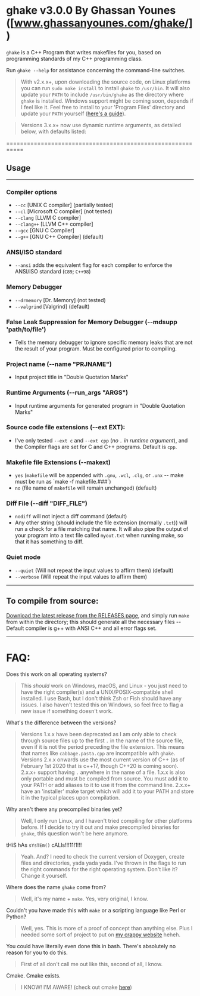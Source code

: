 # ghake v3.0.0 By Ghassan Younes ([www.ghassanyounes.com/ghake/])
`ghake` is a C++ Program that writes makefiles for you, based on programming standards of my C++ programming class.

Run `ghake --help` for assistance concerning the command-line switches.

> With v2.x.x+, upon downloading the source code, on Linux platforms you can run `sudo make install` to install `ghake` to  `/usr/bin`. It will also update your `PATH` to include `/usr/bin/ghake` as the directory where `ghake` is installed. Windows support might be coming soon, depends if I feel like it. Feel free to install to your 'Program Files' directory and update your `PATH` yourself ([here's a guide]). 

> Versions 3.x.x+ now use dynamic runtime arguments, as detailed below, with defaults listed: 

===========================================================
## Usage 
-------
### Compiler options 
- `--cc`      [UNIX C compiler] (partially tested)
- `--cl`      [Microsoft C compiler] (not tested)
- `--clang`   [LLVM C compiler]
- `--clang++` [LLVM C++ compiler]
- `--gcc`     [GNU C Compiler]
- `--g++`     [GNU C++ Compiler] (default)

### ANSI/ISO standard 
- `--ansi` adds the equivalent flag for each compiler to enforce the ANSI/ISO standard (`C89`; `C++98`)

### Memory Debugger 
- `--drmemory` [Dr. Memory] (not tested)
- `--valgrind` [Valgrind] (default)

### False Leak Suppression for Memory Debugger (--mdsupp 'path/to/file')
- Tells the memory debugger to ignore specific memory leaks that are not the result of your program. Must be configured prior to compiling.

### Project name (--name "PRJNAME") 
- Input project title in "Double Quotation Marks"

### Runtime Arguments (--run_args "ARGS") 
- Input runtime arguments for generated program in "Double Quotation Marks"

### Source code file extensions (--ext EXT): 
- I've only tested `--ext c` and `--ext cpp` (*no `.` in runtime argument*), and the Compiler flags are set for C and C++ programs. Default is `cpp`. 

### Makefile file Extensions (--makext)
- `yes` (`makefile` will be appended with `.gnu`, `.wcl`, `.clg`, or `.unx`  -- make must be run as \`make -f makefile.###`\)
- `no`  (file name of `makefile` will remain unchanged) (default)

### Diff File (--diff "DIFF_FILE") 
- `nodiff` will not inject a diff command (default)
- Any other string (should include the file extension (normally `.txt`)) will run a check for a file matching that name. It will also pipe the output of your program into a text file called `myout.txt` when running make, so that it has something to diff.

### Quiet mode 
- `--quiet`   (Will not repeat the input values to affirm them) (default)
- `--verbose` (Will repeat the input values to affirm them)
---

## To compile from source: 
[Download the latest release from the RELEASES page], and simply run `make` from within the directory; this should generate all the necessary files -- Default compiler is g++ with ANSI C++ and all error flags set.

---

# FAQ:

Does this work on all operating systems?
> This *should* work on Windows, macOS, and Linux - you just need to have the right compiler(s) and a UNIX/POSIX-compatible shell installed. I use Bash, but I don't think Zsh or Fish should have any issues. I also haven't tested this on Windows, so feel free to flag a new issue if something doesn't work.

What's the difference between the versions?
> Versions 1.x.x have been deprecated as I am only able to check through source files up to the first `.` in the name of the source file, even if it is not the period preceding the file extension. This means that names like `cabbage.pasta.cpp` are incompatible with `ghake`. Versions 2.x.x onwards use the most current version of C++ (as of February 1st 2020 that is c++17, though C++20 is coming soon). 2.x.x+ support having `.` anywhere in the name of a file. 
1.x.x is also only portable and must be compiled from source. You must add it to your PATH or add aliases to it to use it from the command line. 2.x.x+ have an 'installer' make target which will add it to your PATH and store it in the typical places upon compilation.

Why aren't there any precompiled binaries yet? 
> Well, I only run Linux, and I haven't tried compiling for other platforms before. If I decide to try it out and make precompiled binaries for `ghake`, this question won't be here anymore.

tHiS hAs `sYsTEm()` cALls!!!11!1!!!
> Yeah. And? I need to check the current version of Doxygen, create files and directories, yada yada yada. I've thrown in the flags to run the right commands for the right operating system. Don't like it? Change it yourself.

Where does the name `ghake` come from? 
> Well, it's my name + `make`. Yes, very original, I know.

Couldn't you have made this with `make` or a scripting language like Perl or Python?
> Well, yes. This is more of a proof of concept than anything else. Plus I needed some sort of project to put on [my crappy website] heheh.

You could have literally even done this in bash. There's absolutely no reason for you to do this.
> First of all don't call me out like this, second of all, I know.

Cmake. Cmake exists.
> I KNOW! I'M AWARE! (check out cmake [here])

[here's a guide]: https://www.howtogeek.com/118594/how-to-edit-your-system-path-for-easy-command-line-access/

[Download the latest release from the RELEASES page]: https://github.com/ghassanyounes/ghake/releases

[www.ghassanyounes.com/ghake/]: http://www.ghassanyounes.com/ghake

[my crappy website]: http://www.ghassanyounes.com

[here]: https://cmake.org/